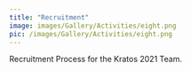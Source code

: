 ```yaml
---
title: "Recruitment"
image: images/Gallery/Activities/eight.png
pic: /images/Gallery/Activities/eight.png
---
```

Recruitment Process for the Kratos 2021 Team. 
